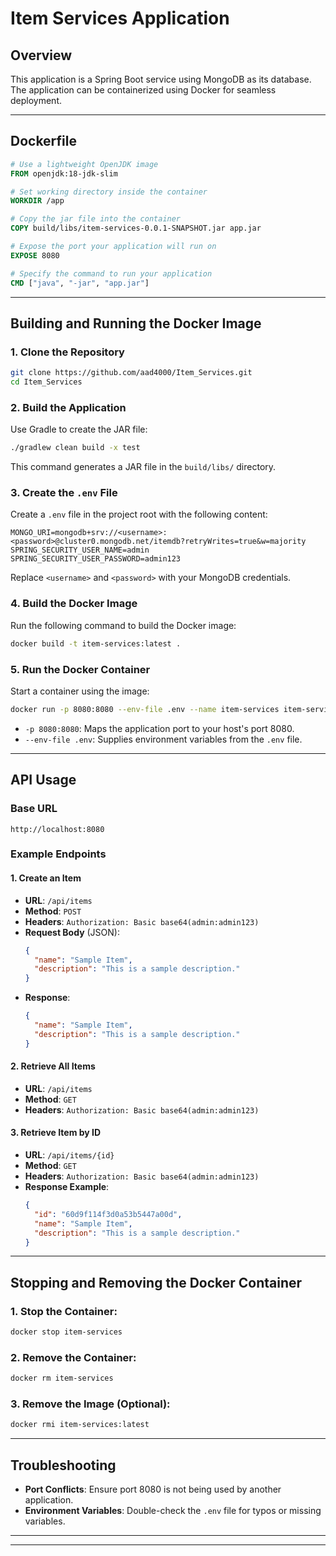 # Item Services Application

## Overview

This application is a Spring Boot service using MongoDB as its database. The application can be containerized using Docker for seamless deployment.

---

## Dockerfile


```dockerfile
# Use a lightweight OpenJDK image
FROM openjdk:18-jdk-slim

# Set working directory inside the container
WORKDIR /app

# Copy the jar file into the container
COPY build/libs/item-services-0.0.1-SNAPSHOT.jar app.jar

# Expose the port your application will run on
EXPOSE 8080

# Specify the command to run your application
CMD ["java", "-jar", "app.jar"]
```

---

## Building and Running the Docker Image

### 1. Clone the Repository

```bash
git clone https://github.com/aad4000/Item_Services.git
cd Item_Services

```

### 2. Build the Application

Use Gradle to create the JAR file:

```bash
./gradlew clean build -x test
```

This command generates a JAR file in the `build/libs/` directory.

### 3. Create the `.env` File

Create a `.env` file in the project root with the following content:

```env
MONGO_URI=mongodb+srv://<username>:<password>@cluster0.mongodb.net/itemdb?retryWrites=true&w=majority
SPRING_SECURITY_USER_NAME=admin
SPRING_SECURITY_USER_PASSWORD=admin123
```

Replace `<username>` and `<password>` with your MongoDB credentials.

### 4. Build the Docker Image

Run the following command to build the Docker image:

```bash
docker build -t item-services:latest .
```

### 5. Run the Docker Container

Start a container using the image:

```bash
docker run -p 8080:8080 --env-file .env --name item-services item-services:latest
```

- `-p 8080:8080`: Maps the application port to your host's port 8080.
- `--env-file .env`: Supplies environment variables from the `.env` file.

---

## API Usage

### Base URL

```
http://localhost:8080
```

### Example Endpoints

#### 1. Create an Item

- **URL**: `/api/items`
- **Method**: `POST`
- **Headers**: `Authorization: Basic base64(admin:admin123)`
- **Request Body** (JSON):
  ```json
  {
    "name": "Sample Item",
    "description": "This is a sample description."
  }
  ```
- **Response**:
  ```json
  {
    "name": "Sample Item",
    "description": "This is a sample description."
  }
  ```

#### 2. Retrieve All Items

- **URL**: `/api/items`
- **Method**: `GET`
- **Headers**: `Authorization: Basic base64(admin:admin123)`

#### 3. Retrieve Item by ID

- **URL**: `/api/items/{id}`
- **Method**: `GET`
- **Headers**: `Authorization: Basic base64(admin:admin123)`
- **Response Example**:
  ```json
  {
    "id": "60d9f114f3d0a53b5447a00d",
    "name": "Sample Item",
    "description": "This is a sample description."
  }
  ```

---

## Stopping and Removing the Docker Container

### 1. Stop the Container:

```bash
docker stop item-services
```

### 2. Remove the Container:

```bash
docker rm item-services
```

### 3. Remove the Image (Optional):

```bash
docker rmi item-services:latest
```

---

## Troubleshooting

- **Port Conflicts**: Ensure port 8080 is not being used by another application.
- **Environment Variables**: Double-check the `.env` file for typos or missing variables.

---

---

